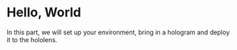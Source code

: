 # Hello, World

In this part, we will set up your environment, bring in a hologram and deploy it to the hololens.